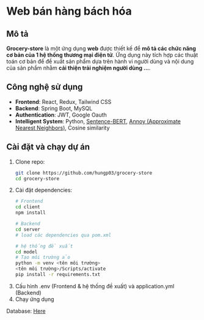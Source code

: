 # Web bán hàng bách hóa

## Mô tả
**Grocery-store** là một ứng dụng **web** được thiết kế để **mô tả các chức năng cơ bản của 1 hệ thống thương mại điện tử**. Ứng dụng này tích hợp các thuật toán cơ bản để đề xuất sản phẩm dựa trên hành vi người dùng và nội dung của sản phẩm nhằm **cải thiện trải nghiệm người dùng ...**.

## Công nghệ sử dụng
- **Frontend**: React, Redux, Tailwind CSS
- **Backend**: Spring Boot, MySQL
- **Authentication**: JWT, Google Oauth
- **Intelligent System**: Python, [Sentence-BERT](https://sbert.net/), [Annoy (Approximate Nearest Neighbors)](https://github.com/spotify/annoy), Cosine similarity

## Cài đặt và chạy dự án
1. Clone repo:
   ```bash
   git clone https://github.com/hungp03/grocery-store
   cd grocery-store

2. Cài đặt dependencies:
   ```bash
   # Frontend
   cd client
   npm install

   # Backend
   cd server
   # load các dependencies qua pom.xml

   # hệ thống đề xuất
   cd model
   # Tạo môi trường ảo
   python -m venv <tên môi trường>
   <tên môi trường>/Scripts/activate
   pip install -r requirements.txt
   ```
3. Cấu hình .env (Frontend & hệ thống đề xuất) và application.yml (Backend)
4. Chạy ứng dụng

Database: [Here](https://drive.google.com/drive/folders/1BLnMsHC76ukZnPv20yTgdImvKblKMb5v?usp=drive_link)

